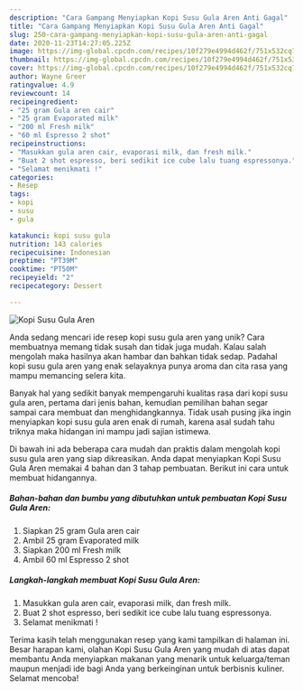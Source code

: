 ```yaml
---
description: "Cara Gampang Menyiapkan Kopi Susu Gula Aren Anti Gagal"
title: "Cara Gampang Menyiapkan Kopi Susu Gula Aren Anti Gagal"
slug: 250-cara-gampang-menyiapkan-kopi-susu-gula-aren-anti-gagal
date: 2020-11-23T14:27:05.225Z
image: https://img-global.cpcdn.com/recipes/10f279e4994d462f/751x532cq70/kopi-susu-gula-aren-foto-resep-utama.jpg
thumbnail: https://img-global.cpcdn.com/recipes/10f279e4994d462f/751x532cq70/kopi-susu-gula-aren-foto-resep-utama.jpg
cover: https://img-global.cpcdn.com/recipes/10f279e4994d462f/751x532cq70/kopi-susu-gula-aren-foto-resep-utama.jpg
author: Wayne Greer
ratingvalue: 4.9
reviewcount: 14
recipeingredient:
- "25 gram Gula aren cair"
- "25 gram Evaporated milk"
- "200 ml Fresh milk"
- "60 ml Espresso 2 shot"
recipeinstructions:
- "Masukkan gula aren cair, evaporasi milk, dan fresh milk."
- "Buat 2 shot espresso, beri sedikit ice cube lalu tuang espressonya."
- "Selamat menikmati !"
categories:
- Resep
tags:
- kopi
- susu
- gula

katakunci: kopi susu gula 
nutrition: 143 calories
recipecuisine: Indonesian
preptime: "PT39M"
cooktime: "PT50M"
recipeyield: "2"
recipecategory: Dessert

---
```



![Kopi Susu Gula Aren](https://img-global.cpcdn.com/recipes/10f279e4994d462f/751x532cq70/kopi-susu-gula-aren-foto-resep-utama.jpg)

Anda sedang mencari ide resep kopi susu gula aren yang unik? Cara membuatnya memang tidak susah dan tidak juga mudah. Kalau salah mengolah maka hasilnya akan hambar dan bahkan tidak sedap. Padahal kopi susu gula aren yang enak selayaknya punya aroma dan cita rasa yang mampu memancing selera kita.



Banyak hal yang sedikit banyak mempengaruhi kualitas rasa dari kopi susu gula aren, pertama dari jenis bahan, kemudian pemilihan bahan segar sampai cara membuat dan menghidangkannya. Tidak usah pusing jika ingin menyiapkan kopi susu gula aren enak di rumah, karena asal sudah tahu triknya maka hidangan ini mampu jadi sajian istimewa.


Di bawah ini ada beberapa cara mudah dan praktis dalam mengolah kopi susu gula aren yang siap dikreasikan. Anda dapat menyiapkan Kopi Susu Gula Aren memakai 4 bahan dan 3 tahap pembuatan. Berikut ini cara untuk membuat hidangannya.

<!--inarticleads1-->

##### Bahan-bahan dan bumbu yang dibutuhkan untuk pembuatan Kopi Susu Gula Aren:

1. Siapkan 25 gram Gula aren cair
1. Ambil 25 gram Evaporated milk
1. Siapkan 200 ml Fresh milk
1. Ambil 60 ml Espresso 2 shot




<!--inarticleads2-->

##### Langkah-langkah membuat Kopi Susu Gula Aren:

1. Masukkan gula aren cair, evaporasi milk, dan fresh milk.
1. Buat 2 shot espresso, beri sedikit ice cube lalu tuang espressonya.
1. Selamat menikmati !




Terima kasih telah menggunakan resep yang kami tampilkan di halaman ini. Besar harapan kami, olahan Kopi Susu Gula Aren yang mudah di atas dapat membantu Anda menyiapkan makanan yang menarik untuk keluarga/teman maupun menjadi ide bagi Anda yang berkeinginan untuk berbisnis kuliner. Selamat mencoba!
